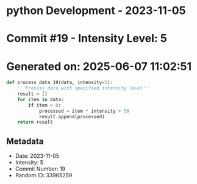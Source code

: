 ﻿# python Development - 2023-11-05
# Commit #19 - Intensity Level: 5
# Generated on: 2025-06-07 11:02:51
```python
def process_data_19(data, intensity=5):
    '''Process data with specified intensity level'''
    result = []
    for item in data:
        if item > 0:
            processed = item * intensity + 58
            result.append(processed)
    return result
```
## Metadata
- Date: 2023-11-05
- Intensity: 5
- Commit Number: 19
- Random ID: 33965259
